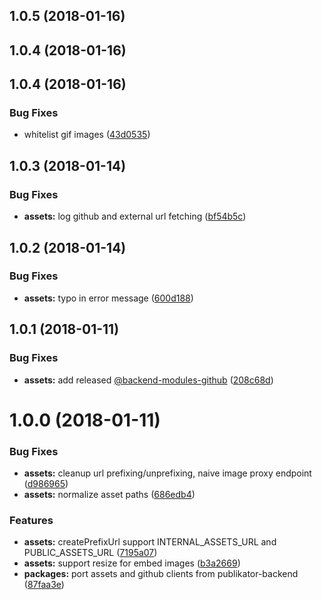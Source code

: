 <a name="1.0.5"></a>
## 1.0.5 (2018-01-16)



<a name="1.0.4"></a>
## 1.0.4 (2018-01-16)



<a name="1.0.4"></a>
## 1.0.4 (2018-01-16)


### Bug Fixes

* whitelist gif images ([43d0535](https://github.com/orbiting/backend-modules/commit/43d0535))



<a name="1.0.3"></a>
## 1.0.3 (2018-01-14)


### Bug Fixes

* **assets:** log github and external url fetching ([bf54b5c](https://github.com/orbiting/backend-modules/commit/bf54b5c))



<a name="1.0.2"></a>
## 1.0.2 (2018-01-14)


### Bug Fixes

* **assets:** typo in error message ([600d188](https://github.com/orbiting/backend-modules/commit/600d188))



<a name="1.0.1"></a>
## 1.0.1 (2018-01-11)


### Bug Fixes

* **assets:** add released [@backend-modules-github](https://github.com/backend-modules-github) ([208c68d](https://github.com/orbiting/backend-modules/commit/208c68d))



<a name="1.0.0"></a>
# 1.0.0 (2018-01-11)


### Bug Fixes

* **assets:** cleanup url prefixing/unprefixing, naive image proxy endpoint ([d986965](https://github.com/orbiting/backend-modules/commit/d986965))
* **assets:** normalize asset paths ([686edb4](https://github.com/orbiting/backend-modules/commit/686edb4))


### Features

* **assets:** createPrefixUrl support INTERNAL_ASSETS_URL and PUBLIC_ASSETS_URL ([7195a07](https://github.com/orbiting/backend-modules/commit/7195a07))
* **assets:** support resize for embed images ([b3a2669](https://github.com/orbiting/backend-modules/commit/b3a2669))
* **packages:** port assets and github clients from publikator-backend ([87faa3e](https://github.com/orbiting/backend-modules/commit/87faa3e))




